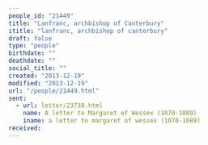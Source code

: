 ```yaml
---
people_id: "21449"
title: "Lanfranc, archbishop of Canterbury"
ititle: "lanfranc, archbishop of canterbury"
draft: false
type: "people"
birthdate: ""
deathdate: ""
social_title: ""
created: "2013-12-19"
modified: "2013-12-19"
url: "/people/21449.html"
sent:
  - url: letter/23738.html
    name: A letter to Margaret of Wessex (1070-1089)
    iname: a letter to margaret of wessex (1070-1089)
received:
---
```

